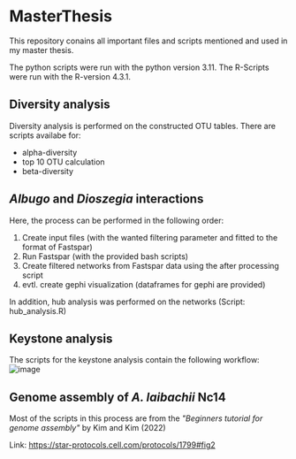 # MasterThesis
This repository conains all important files and scripts mentioned and used in my master thesis.

The python scripts were run with the python version 3.11. The R-Scripts were run with the R-version 4.3.1.

## Diversity analysis
Diversity analysis is performed on the constructed OTU tables. 
There are scripts availabe for:
- alpha-diversity
- top 10 OTU calculation
- beta-diversity

## *Albugo* and *Dioszegia* interactions
Here, the process can be performed in the following order:
1. Create input files (with the wanted filtering parameter and fitted to the format of Fastspar)
2. Run Fastspar (with the provided bash scripts)
3. Create filtered networks from Fastspar data using the after processing script
4. evtl. create gephi visualization (dataframes for gephi are provided)

In addition, hub analysis was performed on the networks (Script: hub_analysis.R)

## Keystone analysis

The scripts for the keystone analysis contain the following workflow:
![image](https://github.com/user-attachments/assets/cc6c5672-0d4e-461a-b3c3-8e1a7267cba1)


## Genome assembly of *A. laibachii* Nc14
Most of the scripts in this process are from the *"Beginners tutorial for genome assembly"* by Kim and Kim (2022)

Link: https://star-protocols.cell.com/protocols/1799#fig2

